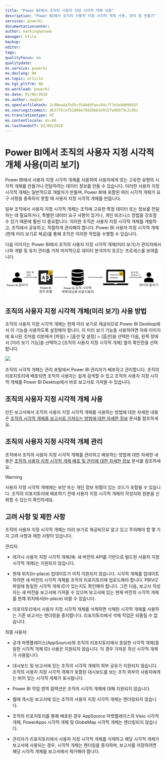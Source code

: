 ```yaml
---
title: "Power BI에서 조직의 사용자 지정 시각적 개체 사용"
description: "Power BI에서 조직의 사용자 지정 시각적 개체 사용, 관리 및 만들기"
services: powerbi
documentationcenter: 
author: markingmyname
manager: kfile
backup: 
editor: 
tags: 
qualityfocus: no
qualitydate: 
ms.service: powerbi
ms.devlang: NA
ms.topic: article
ms.tgt_pltfrm: NA
ms.workload: powerbi
ms.date: 02/06/2018
ms.author: maghan
ms.openlocfilehash: 2c90ea4a7e95c354b6dfaec04cff7e5e4009b55f
ms.sourcegitcommit: db37f5cef31808e7882bbb1e9157adb973c2cdbc
ms.translationtype: HT
ms.contentlocale: ko-KR
ms.lasthandoff: 02/09/2018
---
```

# <a name="using-organization-custom-visuals-in-power-bi-preview"></a>Power BI에서 조직의 사용자 지정 시각적 개체 사용(미리 보기)

Power BI에서 사용자 지정 시각적 개체를 사용하여 사용자에게 맞는 고유한 유형의 시각적 개체를 만들거나 전달하려는 데이터 정보를 만들 수 있습니다. 이러한 사용자 지정 시각적 개체는 일반적으로 개발자가 만들며, Power BI에 포함된 여러 시각적 개체가 요구 사항을 충족하지 못할 때 사용자 지정 시각적 개체를 만듭니다. 

일부 조직에서 사용자 지정 시각적 개체는 조직에 고유한 특정 데이터 또는 정보를 전달하는 데 필요하거나, 특별한 데이터 요구 사항이 있거나, 개인 비즈니스 방법을 강조할 수 있기 때문에 훨씬 더 중요합니다. 이러한 조직은 사용자 지정 시각적 개체를 개발하고, 조직에서 공유하고, 적절하게 관리해야 합니다. Power BI 사용자 지정 시각적 개체(현재 미리 보기로 제공)를 통해 조직은 이러한 작업을 수행할 수 있습니다. 

다음 이미지는 Power BI에서 조직의 사용자 지정 시각적 개체(미리 보기)가 관리자에서 나와 개발 및 유지 관리를 거쳐 마지막으로 데이터 분석까지 흐르는 프로세스를 보여줍니다.

![](media/power-bi-custom-visuals-organizational/custom-visual-org-01.jpg)

## <a name="how-to-enable-organizational-custom-visuals-preview"></a>조직의 사용자 지정 시각적 개체(미리 보기) 사용 방법

조직의 사용자 지정 시각적 개체는 현재 미리 보기로 제공되므로 Power BI Desktop에서 이 기능을 사용하도록 설정해야 합니다. 이 미리 보기 기능을 사용하려면 아래 이미지에 표시된 것처럼 리본에서 [파일] > [옵션 및 설정] > [옵션]을 선택한 다음, 왼쪽 창에서 [미리 보기 기능]을 선택하고 [조직의 사용자 지정 시각적 개체] 옆의 확인란을 선택합니다.

![](media/power-bi-custom-visuals-organizational/custom-visual-org-02.jpg)

조직의 시각적 개체는 관리 포털에서 Power BI 관리자가 배포하고 관리합니다. 조직의 리포지토리에 배포되면 조직의 사용자는 쉽게 검색할 수 있고 조직의 사용자 지정 시각적 개체를 Power BI Desktop에서 바로 보고서로 가져올 수 있습니다.

## <a name="using-organizational-custom-visuals"></a>조직의 사용자 지정 시각적 개체 사용

만든 보고서에서 조직의 사용자 지정 시각적 개체를 사용하는 방법에 대한 자세한 내용은 [조직의 시각적 개체를 보고서로 가져오는 방법에 대한 자세한 정보](power-bi-custom-visuals.md) 문서를 참조하세요.
 
## <a name="administering-organizational-custom-visuals"></a>조직의 사용자 지정 시각적 개체 관리

조직에서 조직의 사용자 지정 시각적 개체를 관리하고 배포하는 방법에 대한 자세한 내용은 [조직의 사용자 지정 시각적 개체 배포 및 관리에 대한 자세한 정보](https://go.microsoft.com/fwlink/?linkid=866790) 문서를 참조하세요.

> [!WARNING]
> 사용자 지정 시각적 개체에는 보안 또는 개인 정보 위험이 있는 코드가 포함될 수 있습니다. 조직의 리포지토리에 배포하기 전에 사용자 지정 시각적 개체의 작성자와 원본을 신뢰할 수 있는지 확인하세요. 
> 

## <a name="considerations-and-limitations"></a>고려 사항 및 제한 사항
 
조직의 사용자 지정 시각적 개체는 미리 보기로 제공되므로 알고 있고 주의해야 할 몇 가지 고려 사항과 제한 사항이 있습니다.
 
관리자:

* 레거시 사용자 지정 시각적 개체(예: 새 버전의 API를 기반으로 빌드된 사용자 지정 시각적 개체)는 지원되지 않습니다.

* 현재 위치(In-place) 업데이트가 아직 지원되지 않습니다. 시각적 개체를 업데이트하려면 새 버전의 시각적 개체를 조직의 리포지토리에 업로드해야 합니다. PBIVIZ 파일에 동일한 시각적 개체 ID가 있는지도 확인해야 합니다. 그런 다음, 보고서 작성자는 새 버전을 보고서에 가져올 수 있으며 보고서에 있는 현재 버전의 시각적 개체를 현재 위치에서(In-place) 바꿀 수 있습니다.

* 리포지토리에서 사용자 지정 시각적 개체를 삭제하면 삭제된 시각적 개체를 사용하는 기존 보고서는 렌더링을 중지합니다. 리포지토리에서 삭제 작업은 되돌릴 수 없습니다.
 
최종 사용자:

* 공개 마켓플레이스(AppSource)와 조직의 리포지토리에서 동일한 시각적 개체(동일한 시각적 개체 ID) 사용은 지원되지 않습니다. 이 경우 가져온 최신 시각적 개체가 사용됩니다.

* 대시보드 및 보고서에 있는 조직의 시각적 개체의 외부 공유가 지원되지 않습니다. 조직의 사용자 지정 시각적 개체가 포함된 대시보드를 보는 조직 외부의 사용자에게는 비어 있는 시각적 개체가 표시됩니다. 

* Power BI 작업 영역 컬렉션은 조직의 시각적 개체에 대해 지원되지 않습니다.

* 웹에 게시된 보고서에 있는 조직의 사용자 지정 시각적 개체는 렌더링되지 않습니다.

* 조직의 리포지토리를 통해 배포된 경우 AppSource 마켓플레이스의 Visio 시각적 개체, PowerApps 시각적 개체 및 GlobeMap 시각적 개체는 렌더링되지 않습니다.

* 관리자가 리포지토리에서 사용자 지정 시각적 개체를 삭제하고 해당 시각적 개체가 보고서에 사용되는 경우, 시각적 개체는 렌더링을 중지하며, 보고서를 저장하려면 해당 시각적 개체를 보고서에서 제거해야 합니다.